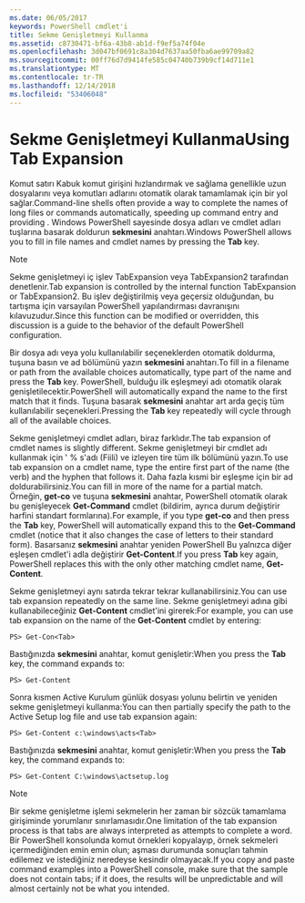 ```yaml
---
ms.date: 06/05/2017
keywords: PowerShell cmdlet'i
title: Sekme Genişletmeyi Kullanma
ms.assetid: c8730471-bf6a-43b8-ab1d-f9ef5a74f04e
ms.openlocfilehash: 3d047bf0691c8a304d7637aa50fba6ae99709a82
ms.sourcegitcommit: 00ff76d7d9414fe585c04740b739b9cf14d711e1
ms.translationtype: MT
ms.contentlocale: tr-TR
ms.lasthandoff: 12/14/2018
ms.locfileid: "53406048"
---
```

# <a name="using-tab-expansion"></a><span data-ttu-id="dfc51-103">Sekme Genişletmeyi Kullanma</span><span class="sxs-lookup"><span data-stu-id="dfc51-103">Using Tab Expansion</span></span>

<span data-ttu-id="dfc51-104">Komut satırı Kabuk komut girişini hızlandırmak ve sağlama genellikle uzun dosyalarını veya komutları adlarını otomatik olarak tamamlamak için bir yol sağlar.</span><span class="sxs-lookup"><span data-stu-id="dfc51-104">Command-line shells often provide a way to complete the names of long files or commands automatically, speeding up command entry and providing .</span></span> <span data-ttu-id="dfc51-105">Windows PowerShell sayesinde dosya adları ve cmdlet adları tuşlarına basarak doldurun **sekmesini** anahtarı.</span><span class="sxs-lookup"><span data-stu-id="dfc51-105">Windows PowerShell allows you to fill in file names and cmdlet names by pressing the **Tab** key.</span></span>

> [!NOTE]
> <span data-ttu-id="dfc51-106">Sekme genişletmeyi iç işlev TabExpansion veya TabExpansion2 tarafından denetlenir.</span><span class="sxs-lookup"><span data-stu-id="dfc51-106">Tab expansion is controlled by the internal function TabExpansion or TabExpansion2.</span></span> <span data-ttu-id="dfc51-107">Bu işlev değiştirilmiş veya geçersiz olduğundan, bu tartışma için varsayılan PowerShell yapılandırması davranışını kılavuzudur.</span><span class="sxs-lookup"><span data-stu-id="dfc51-107">Since this function can be modified or overridden, this discussion is a guide to the behavior of the default PowerShell configuration.</span></span>

<span data-ttu-id="dfc51-108">Bir dosya adı veya yolu kullanılabilir seçeneklerden otomatik doldurma, tuşuna basın ve ad bölümünü yazın **sekmesini** anahtarı.</span><span class="sxs-lookup"><span data-stu-id="dfc51-108">To fill in a filename or path from the available choices automatically, type part of the name and press the **Tab** key.</span></span> <span data-ttu-id="dfc51-109">PowerShell, bulduğu ilk eşleşmeyi adı otomatik olarak genişletilecektir.</span><span class="sxs-lookup"><span data-stu-id="dfc51-109">PowerShell will automatically expand the name to the first match that it finds.</span></span> <span data-ttu-id="dfc51-110">Tuşuna basarak **sekmesini** anahtar art arda geçiş tüm kullanılabilir seçenekleri.</span><span class="sxs-lookup"><span data-stu-id="dfc51-110">Pressing the **Tab** key repeatedly will cycle through all of the available choices.</span></span>

<span data-ttu-id="dfc51-111">Sekme genişletmeyi cmdlet adları, biraz farklıdır.</span><span class="sxs-lookup"><span data-stu-id="dfc51-111">The tab expansion of cmdlet names is slightly different.</span></span> <span data-ttu-id="dfc51-112">Sekme genişletmeyi bir cmdlet adı kullanmak için ' % s'adı (Fiili) ve izleyen tire tüm ilk bölümünü yazın.</span><span class="sxs-lookup"><span data-stu-id="dfc51-112">To use tab expansion on a cmdlet name, type the entire first part of the name (the verb) and the hyphen that follows it.</span></span> <span data-ttu-id="dfc51-113">Daha fazla kısmi bir eşleşme için bir ad doldurabilirsiniz.</span><span class="sxs-lookup"><span data-stu-id="dfc51-113">You can fill in more of the name for a partial match.</span></span> <span data-ttu-id="dfc51-114">Örneğin, **get-co** ve tuşuna **sekmesini** anahtar, PowerShell otomatik olarak bu genişleyecek **Get-Command** cmdlet (bildirim, ayrıca durum değiştirir harfini standart formlarına).</span><span class="sxs-lookup"><span data-stu-id="dfc51-114">For example, if you type **get-co** and then press the **Tab** key, PowerShell will automatically expand this to the **Get-Command** cmdlet (notice that it also changes the case of letters to their standard form).</span></span> <span data-ttu-id="dfc51-115">Basarsanız **sekmesini** anahtar yeniden PowerShell Bu yalnızca diğer eşleşen cmdlet'i adla değiştirir **Get-Content**.</span><span class="sxs-lookup"><span data-stu-id="dfc51-115">If you press **Tab** key again, PowerShell replaces this with the only other matching cmdlet name, **Get-Content**.</span></span>

<span data-ttu-id="dfc51-116">Sekme genişletmeyi aynı satırda tekrar tekrar kullanabilirsiniz.</span><span class="sxs-lookup"><span data-stu-id="dfc51-116">You can use tab expansion repeatedly on the same line.</span></span> <span data-ttu-id="dfc51-117">Sekme genişletmeyi adına gibi kullanabileceğiniz **Get-Content** cmdlet'ini girerek:</span><span class="sxs-lookup"><span data-stu-id="dfc51-117">For example, you can use tab expansion on the name of the **Get-Content** cmdlet by entering:</span></span>

```
PS> Get-Con<Tab>
```

<span data-ttu-id="dfc51-118">Bastığınızda **sekmesini** anahtar, komut genişletir:</span><span class="sxs-lookup"><span data-stu-id="dfc51-118">When you press the **Tab** key, the command expands to:</span></span>

```
PS> Get-Content
```

<span data-ttu-id="dfc51-119">Sonra kısmen Active Kurulum günlük dosyası yolunu belirtin ve yeniden sekme genişletmeyi kullanma:</span><span class="sxs-lookup"><span data-stu-id="dfc51-119">You can then partially specify the path to the Active Setup log file and use tab expansion again:</span></span>

```
PS> Get-Content c:\windows\acts<Tab>
```

<span data-ttu-id="dfc51-120">Bastığınızda **sekmesini** anahtar, komut genişletir:</span><span class="sxs-lookup"><span data-stu-id="dfc51-120">When you press the **Tab** key, the command expands to:</span></span>

```
PS> Get-Content C:\windows\actsetup.log
```

> [!NOTE]
> <span data-ttu-id="dfc51-121">Bir sekme genişletme işlemi sekmelerin her zaman bir sözcük tamamlama girişiminde yorumlanır sınırlamasıdır.</span><span class="sxs-lookup"><span data-stu-id="dfc51-121">One limitation of the tab expansion process is that tabs are always interpreted as attempts to complete a word.</span></span> <span data-ttu-id="dfc51-122">Bir PowerShell konsolunda komut örnekleri kopyalayıp, örnek sekmeleri içermediğinden emin emin olun; aşması durumunda sonuçları tahmin edilemez ve istediğiniz neredeyse kesindir olmayacak.</span><span class="sxs-lookup"><span data-stu-id="dfc51-122">If you copy and paste command examples into a PowerShell console, make sure that the sample does not contain tabs; if it does, the results will be unpredictable and will almost certainly not be what you intended.</span></span>